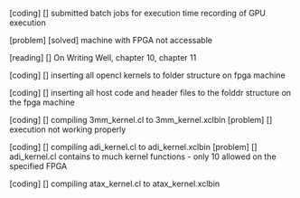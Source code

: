 [coding] [] submitted batch jobs for execution time recording of GPU execution

[problem] [solved] machine with FPGA not accessable


[reading] [] On Writing Well, chapter 10, chapter 11

[coding] [] inserting all opencl kernels to folder structure on fpga machine

[coding] [] inserting all host code and header files to the folddr structure on the fpga machine

[coding] [] compiling 3mm_kernel.cl to 3mm_kernel.xclbin
[problem] [] execution not working properly

[coding] [] compiling adi_kernel.cl to adi_kernel.xclbin
[problem] [] adi_kernel.cl contains to much kernel functions - only 10 allowed on the specified FPGA

[coding] [] compiling atax_kernel.cl to atax_kernel.xclbin

